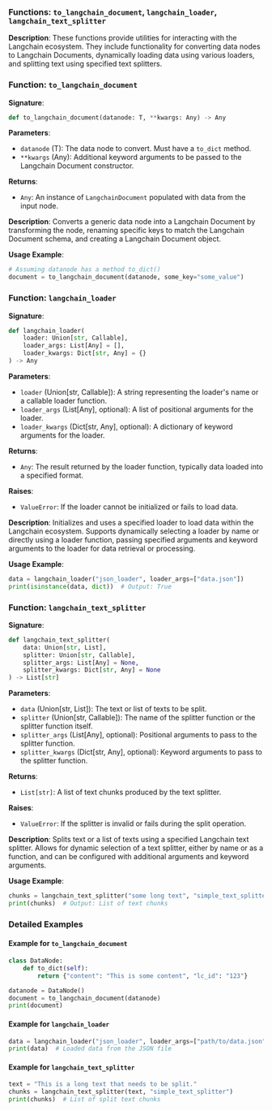 
### Functions: `to_langchain_document`, `langchain_loader`, `langchain_text_splitter`

**Description**:
These functions provide utilities for interacting with the Langchain ecosystem. They include functionality for converting data nodes to Langchain Documents, dynamically loading data using various loaders, and splitting text using specified text splitters.

### Function: `to_langchain_document`

**Signature**:
```python
def to_langchain_document(datanode: T, **kwargs: Any) -> Any
```

**Parameters**:
- `datanode` (T): The data node to convert. Must have a `to_dict` method.
- `**kwargs` (Any): Additional keyword arguments to be passed to the Langchain Document constructor.

**Returns**:
- `Any`: An instance of `LangchainDocument` populated with data from the input node.

**Description**:
Converts a generic data node into a Langchain Document by transforming the node, renaming specific keys to match the Langchain Document schema, and creating a Langchain Document object.

**Usage Example**:
```python
# Assuming datanode has a method to_dict()
document = to_langchain_document(datanode, some_key="some_value")
```

### Function: `langchain_loader`

**Signature**:
```python
def langchain_loader(
    loader: Union[str, Callable],
    loader_args: List[Any] = [],
    loader_kwargs: Dict[str, Any] = {}
) -> Any
```

**Parameters**:
- `loader` (Union[str, Callable]): A string representing the loader's name or a callable loader function.
- `loader_args` (List[Any], optional): A list of positional arguments for the loader.
- `loader_kwargs` (Dict[str, Any], optional): A dictionary of keyword arguments for the loader.

**Returns**:
- `Any`: The result returned by the loader function, typically data loaded into a specified format.

**Raises**:
- `ValueError`: If the loader cannot be initialized or fails to load data.

**Description**:
Initializes and uses a specified loader to load data within the Langchain ecosystem. Supports dynamically selecting a loader by name or directly using a loader function, passing specified arguments and keyword arguments to the loader for data retrieval or processing.

**Usage Example**:
```python
data = langchain_loader("json_loader", loader_args=["data.json"])
print(isinstance(data, dict))  # Output: True
```

### Function: `langchain_text_splitter`

**Signature**:
```python
def langchain_text_splitter(
    data: Union[str, List],
    splitter: Union[str, Callable],
    splitter_args: List[Any] = None,
    splitter_kwargs: Dict[str, Any] = None
) -> List[str]
```

**Parameters**:
- `data` (Union[str, List]): The text or list of texts to be split.
- `splitter` (Union[str, Callable]): The name of the splitter function or the splitter function itself.
- `splitter_args` (List[Any], optional): Positional arguments to pass to the splitter function.
- `splitter_kwargs` (Dict[str, Any], optional): Keyword arguments to pass to the splitter function.

**Returns**:
- `List[str]`: A list of text chunks produced by the text splitter.

**Raises**:
- `ValueError`: If the splitter is invalid or fails during the split operation.

**Description**:
Splits text or a list of texts using a specified Langchain text splitter. Allows for dynamic selection of a text splitter, either by name or as a function, and can be configured with additional arguments and keyword arguments.

**Usage Example**:
```python
chunks = langchain_text_splitter("some long text", "simple_text_splitter")
print(chunks)  # Output: List of text chunks
```

### Detailed Examples

#### Example for `to_langchain_document`

```python
class DataNode:
    def to_dict(self):
        return {"content": "This is some content", "lc_id": "123"}

datanode = DataNode()
document = to_langchain_document(datanode)
print(document)
```

#### Example for `langchain_loader`

```python
data = langchain_loader("json_loader", loader_args=["path/to/data.json"])
print(data)  # Loaded data from the JSON file
```

#### Example for `langchain_text_splitter`

```python
text = "This is a long text that needs to be split."
chunks = langchain_text_splitter(text, "simple_text_splitter")
print(chunks)  # List of split text chunks
```
